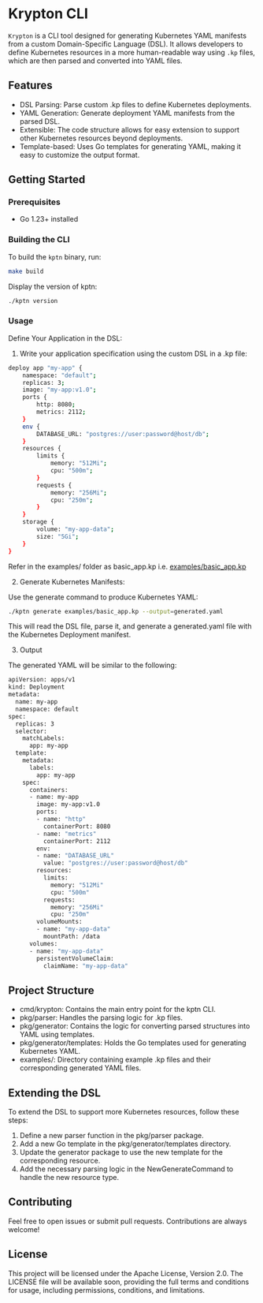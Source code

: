 
# Krypton CLI

`Krypton` is a CLI tool designed for generating Kubernetes YAML manifests from a custom Domain-Specific Language (DSL). It allows developers to define Kubernetes resources in a more human-readable way using `.kp` files, which are then parsed and converted into YAML files.

## Features
* DSL Parsing: Parse custom .kp files to define Kubernetes deployments.
* YAML Generation: Generate deployment YAML manifests from the parsed DSL.
* Extensible: The code structure allows for easy extension to support other Kubernetes resources beyond deployments.
* Template-based: Uses Go templates for generating YAML, making it easy to customize the output format.

## Getting Started

### Prerequisites

- Go 1.23+ installed

### Building the CLI

To build the `kptn` binary, run:

```bash
make build
```

Display the version of kptn:
```bash
./kptn version
```

### Usage
Define Your Application in the DSL:

1. Write your application specification using the custom DSL in a .kp file:

```bash
deploy app "my-app" {
    namespace: "default";
    replicas: 3;
    image: "my-app:v1.0";
    ports {
        http: 8080;
        metrics: 2112;
    }
    env {
        DATABASE_URL: "postgres://user:password@host/db";
    }
    resources {
        limits {
            memory: "512Mi";
            cpu: "500m";
        }
        requests {
            memory: "256Mi";
            cpu: "250m";
        }
    }
    storage {
        volume: "my-app-data";
        size: "5Gi";
    }
}

```

Refer in the examples/ folder as basic_app.kp i.e. [examples/basic_app.kp](./examples/basic_app.kp)


2. Generate Kubernetes Manifests:

Use the generate command to produce Kubernetes YAML:

```bash
./kptn generate examples/basic_app.kp --output=generated.yaml
```

This will read the DSL file, parse it, and generate a generated.yaml file with the Kubernetes Deployment manifest.

3. Output

The generated YAML will be similar to the following:


```bash
apiVersion: apps/v1
kind: Deployment
metadata:
  name: my-app
  namespace: default
spec:
  replicas: 3
  selector:
    matchLabels:
      app: my-app
  template:
    metadata:
      labels:
        app: my-app
    spec:
      containers:
      - name: my-app
        image: my-app:v1.0
        ports:
        - name: "http"
          containerPort: 8080
        - name: "metrics"
          containerPort: 2112
        env:
        - name: "DATABASE_URL"
          value: "postgres://user:password@host/db"
        resources:
          limits:
            memory: "512Mi"
            cpu: "500m"
          requests:
            memory: "256Mi"
            cpu: "250m"
        volumeMounts:
        - name: "my-app-data"
          mountPath: /data
      volumes:
      - name: "my-app-data"
        persistentVolumeClaim:
          claimName: "my-app-data"
```

## Project Structure
* cmd/krypton: Contains the main entry point for the kptn CLI.
* pkg/parser: Handles the parsing logic for .kp files.
* pkg/generator: Contains the logic for converting parsed structures into YAML using templates.
* pkg/generator/templates: Holds the Go templates used for generating Kubernetes YAML.
* examples/: Directory containing example .kp files and their corresponding generated YAML files.

## Extending the DSL
To extend the DSL to support more Kubernetes resources, follow these steps:

1. Define a new parser function in the pkg/parser package.
2. Add a new Go template in the pkg/generator/templates directory.
3. Update the generator package to use the new template for the corresponding resource.
4. Add the necessary parsing logic in the NewGenerateCommand to handle the new resource type.

## Contributing
Feel free to open issues or submit pull requests. Contributions are always welcome!

## License

This project will be licensed under the Apache License, Version 2.0. The LICENSE file will be available soon, providing the full terms and conditions for usage, including permissions, conditions, and limitations.